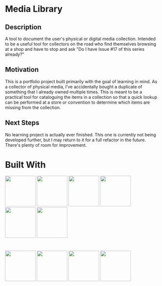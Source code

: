 # Media Library

## Description

A tool to document the user's physical or digital media collection.
Intended to be a useful tool for collectors on the road who find themselves browsing at a shop and have to stop and ask "Do I have Issue #17 of this series already?"

## Motivation

This is a portfolio project built primarily with the goal of learning in mind.
As a collector of physical media, I've accidentally bought a duplicate of something that I already owned multiple times. This is meant to be a practical tool for cataloguing the items in a collection so that a quick lookup can be performed at a store or convention to determine which items are missing from the collection.

## Next Steps

No learning project is actually ever finished. This one is currently not being developed further, but I may return to it for a full refactor in the future. There's plenty of room for improvement.

# Built With

<p float="left">
    <img src="https://cdn.jsdelivr.net/gh/devicons/devicon/icons/react/react-original.svg" width="100" height="100" />
    <img src="https://cdn.jsdelivr.net/gh/devicons/devicon/icons/typescript/typescript-original.svg" width="100" height="100" />
    <img src="https://cdn.jsdelivr.net/gh/devicons/devicon/icons/redux/redux-original.svg" width="100" height="100" />
    <img src="https://cdn.freebiesupply.com/logos/large/2x/react-router-logo-svg-vector.svg" width="100" height="100" />
    <img src="https://cdn.worldvectorlogo.com/logos/styled-components-1.svg" width="100" height="100" />
    <img src="https://user-images.githubusercontent.com/38039349/60953119-d3c6f300-a2fc-11e9-9596-4978e5d52180.png" width="100" height="100" />
</p>

#

<p float="left">
    <img src="https://cdn.jsdelivr.net/gh/devicons/devicon/icons/nodejs/nodejs-original-wordmark.svg" width="100" height="100" />
    <img src="https://cdn.jsdelivr.net/gh/devicons/devicon/icons/express/express-original-wordmark.svg" width="100" height="100" />
    <img src="https://cdn.jsdelivr.net/gh/devicons/devicon/icons/mongodb/mongodb-original-wordmark.svg" width="100" height="100" />
    <img src="https://seeklogo.com/images/J/jest-logo-F9901EBBF7-seeklogo.com.png" width="100" height="100" />
</p>
